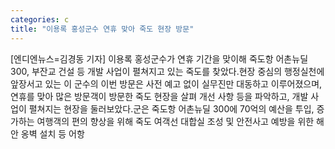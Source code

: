 ```yaml
---
categories: c
title: "이용록 홍성군수 연휴 맞아 죽도 현장 방문"
---
```

[엔디엔뉴스=김경동 기자] 이용록 홍성군수가 연휴 기간을 맞이해 죽도항 어촌뉴딜 300, 부잔교 건설 등 개발 사업이 펼쳐지고 있는 죽도를 찾았다.현장 중심의 행정실천에 앞장서고 있는 이 군수의 이번 방문은 사전 예고 없이 실무진만 대동하고 이루어졌으며, 연휴를 맞아 많은 방문객이 방문한 죽도 현장을 살펴 개선 사항 등을 파악하고, 개발 사업이 펼쳐지는 현장을 둘러보았다.군은 죽도항 어촌뉴딜 300에 70억의 예산을 투입, 증가하는 여행객의 편의 향상을 위해 죽도 여객선 대합실 조성 및 안전사고 예방을 위한 해안 옹벽 설치 등 어항
